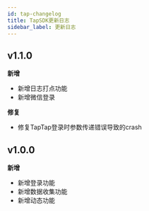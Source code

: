 ```yaml
---
id: tap-changelog
title: TapSDK更新日志
sidebar_label: 更新日志
---
```

## v1.1.0
**新增**
- 新增日志打点功能
- 新增微信登录

**修复**  
- 修复TapTap登录时参数传递错误导致的crash

## v1.0.0
**新增**
- 新增登录功能  
- 新增数据收集功能  
- 新增动态功能    
